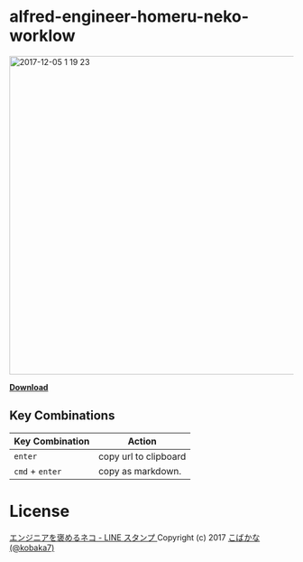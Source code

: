# alfred-engineer-homeru-neko-worklow

<img width="564" alt="2017-12-05 1 19 23" src="https://user-images.githubusercontent.com/875231/33563101-6536f074-d95a-11e7-9e9b-5218a205161b.png">

**[Download](https://github.com/fmn/alfred-engineer-homeru-neko-workflow/releases/download/v0.0.1/engineer-wo-homeru-neko.alfredworkflow)**

## Key Combinations

Key Combination        | Action
---------------------- | ------
`enter`                | copy url to clipboard
`cmd` + `enter`        | copy as markdown.


# License

[エンジニアを褒めるネコ - LINE スタンプ ](https://store.line.me/stickershop/product/1761220) Copyright (c) 2017 [こばかな(@kobaka7)](https://twitter.com/kobaka7)
